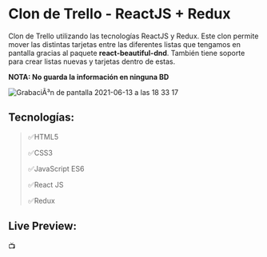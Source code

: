 # Clon de Trello - ReactJS + Redux
 Clon de Trello utilizando las tecnologías ReactJS y Redux. Este clon permite mover las distintas tarjetas entre las diferentes listas que tengamos en pantalla gracias al paquete **react-beautiful-dnd**. También tiene soporte para crear listas nuevas y tarjetas dentro de estas.

 **NOTA: No guarda la información en ninguna BD**

![GrabaciÃ³n de pantalla 2021-06-13 a las 18 33 17](https://user-images.githubusercontent.com/76822966/121817433-c30a1f00-cc81-11eb-9d43-7333b776a90a.gif)


 ## Tecnologías:
 > :white_check_mark:HTML5
 >
 > :white_check_mark:CSS3
 >
 > :white_check_mark:JavaScript ES6
 >
 > :white_check_mark:React JS
 >
 > :white_check_mark:Redux

 ## Live Preview:
:tv:

